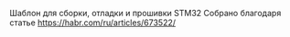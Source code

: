 Шаблон для сборки, отладки и прошивки STM32
Собрано благодаря статье https://habr.com/ru/articles/673522/
